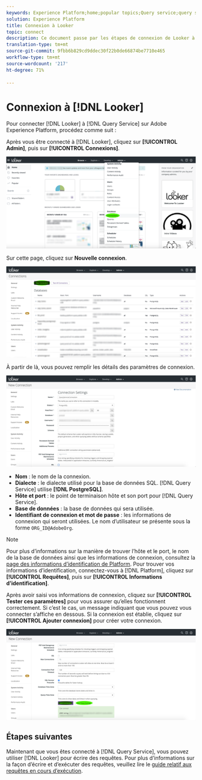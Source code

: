 ```yaml
---
keywords: Experience Platform;home;popular topics;Query service;query service;Looker;looker;connect to query service;
solution: Experience Platform
title: Connexion à Looker
topic: connect
description: Ce document passe par les étapes de connexion de Looker à Adobe Experience Platform Requête Service.
translation-type: tm+mt
source-git-commit: 9fbb6b829cd9ddec30f22b0de66874be7710e465
workflow-type: tm+mt
source-wordcount: '217'
ht-degree: 71%

---
```



# Connexion à [!DNL Looker]

Pour connecter [!DNL Looker] à [!DNL Query Service] sur Adobe Experience Platform, procédez comme suit :

Après vous être connecté à [!DNL Looker], cliquez sur **[!UICONTROL Admin]**, puis sur **[!UICONTROL Connexions]**.

![](../images/clients/looker/click-admin-connections.png)

Sur cette page, cliquez sur **Nouvelle connexion**.

![](../images/clients/looker/click-new-connection.png)

À partir de là, vous pouvez remplir les détails des paramètres de connexion.

![](../images/clients/looker/new-connection.png)

- **Nom** : le nom de la connexion.
- **Dialecte** : le dialecte utilisé pour la base de données SQL. [!DNL Query Service] utilise  **[!DNL PostgreSQL]**.
- **Hôte et port** : le point de terminaison hôte et son port pour [!DNL Query Service].
- **Base de données** : la base de données qui sera utilisée.
- **Identifiant de connexion et mot de passe** : les informations de connexion qui seront utilisées. Le nom d’utilisateur se présente sous la forme `ORG_ID@AdobeOrg`.

>[!NOTE]
>
>Pour plus d’informations sur la manière de trouver l’hôte et le port, le nom de la base de données ainsi que les informations de connexion, consultez la [page des informations d’identification de Platform](https://platform.adobe.com/query/configuration). Pour trouver vos informations d’identification, connectez-vous à [!DNL Platform], cliquez sur **[!UICONTROL Requêtes]**, puis sur **[!UICONTROL Informations d’identification]**.

Après avoir saisi vos informations de connexion, cliquez sur **[!UICONTROL Tester ces paramètres]** pour vous assurer qu’elles fonctionnent correctement. Si c’est le cas, un message indiquant que vous pouvez vous connecter s’affiche en dessous. Si la connexion est établie, cliquez sur **[!UICONTROL Ajouter connexion]** pour créer votre connexion.

![](../images/clients/looker/click-test-connection.png)

## Étapes suivantes

Maintenant que vous êtes connecté à [!DNL Query Service], vous pouvez utiliser [!DNL Looker] pour écrire des requêtes. Pour plus d’informations sur la façon d’écrire et d’exécuter des requêtes, veuillez lire le [guide relatif aux requêtes en cours d’exécution](../best-practices/writing-queries.md).